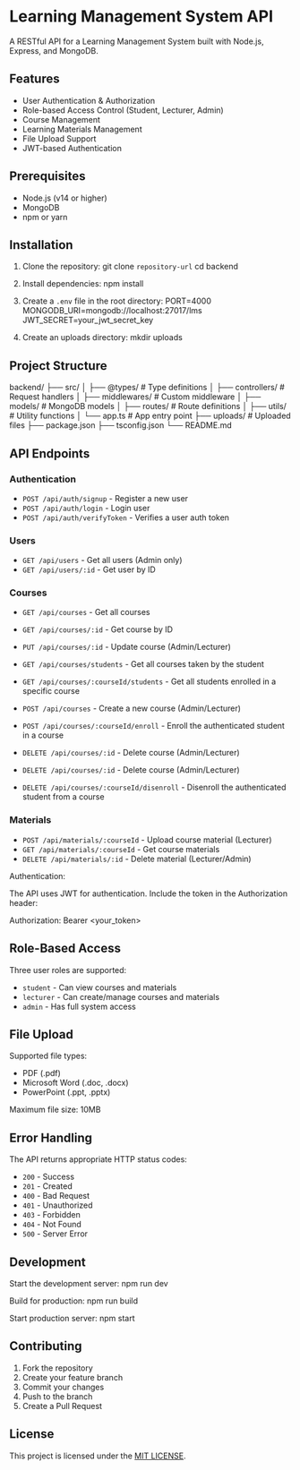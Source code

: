 # Learning Management System API

A RESTful API for a Learning Management System built with Node.js, Express, and MongoDB.

## Features

- User Authentication & Authorization
- Role-based Access Control (Student, Lecturer, Admin)
- Course Management
- Learning Materials Management
- File Upload Support
- JWT-based Authentication

## Prerequisites

- Node.js (v14 or higher)
- MongoDB
- npm or yarn

## Installation

1. Clone the repository:
   git clone `repository-url`
   cd backend

2. Install dependencies:
   npm install

3. Create a `.env` file in the root directory:
   PORT=4000
   MONGODB_URI=mongodb://localhost:27017/lms
   JWT_SECRET=your_jwt_secret_key

4. Create an uploads directory:
   mkdir uploads

## Project Structure

backend/
├── src/
│ ├── @types/ # Type definitions
│ ├── controllers/ # Request handlers
│ ├── middlewares/ # Custom middleware
│ ├── models/ # MongoDB models
│ ├── routes/ # Route definitions
│ ├── utils/ # Utility functions
│ └── app.ts # App entry point
├── uploads/ # Uploaded files
├── package.json
├── tsconfig.json
└── README.md

## API Endpoints

### Authentication

- `POST /api/auth/signup` - Register a new user
- `POST /api/auth/login` - Login user
- `POST /api/auth/verifyToken` - Verifies a user auth token

### Users

- `GET /api/users` - Get all users (Admin only)
- `GET /api/users/:id` - Get user by ID

### Courses

- `GET /api/courses` - Get all courses
- `GET /api/courses/:id` - Get course by ID
- `PUT /api/courses/:id` - Update course (Admin/Lecturer)
- `GET /api/courses/students` - Get all courses taken by the student
- `GET /api/courses/:courseId/students` - Get all students enrolled in a specific course

- `POST /api/courses` - Create a new course (Admin/Lecturer)
- `POST /api/courses/:courseId/enroll` - Enroll the authenticated student in a course

- `DELETE /api/courses/:id` - Delete course (Admin/Lecturer)
- `DELETE /api/courses/:id` - Delete course (Admin/Lecturer)
- `DELETE /api/courses/:courseId/disenroll` - Disenroll the authenticated student from a course

### Materials

- `POST /api/materials/:courseId` - Upload course material (Lecturer)
- `GET /api/materials/:courseId` - Get course materials
- `DELETE /api/materials/:id` - Delete material (Lecturer/Admin)

Authentication:

The API uses JWT for authentication. Include the token in the Authorization header:

Authorization: Bearer <your_token>

## Role-Based Access

Three user roles are supported:

- `student` - Can view courses and materials
- `lecturer` - Can create/manage courses and materials
- `admin` - Has full system access

## File Upload

Supported file types:

- PDF (.pdf)
- Microsoft Word (.doc, .docx)
- PowerPoint (.ppt, .pptx)

Maximum file size: 10MB

## Error Handling

The API returns appropriate HTTP status codes:

- `200` - Success
- `201` - Created
- `400` - Bad Request
- `401` - Unauthorized
- `403` - Forbidden
- `404` - Not Found
- `500` - Server Error

## Development

Start the development server:
npm run dev

Build for production:
npm run build

Start production server:
npm start

## Contributing

1. Fork the repository
2. Create your feature branch
3. Commit your changes
4. Push to the branch
5. Create a Pull Request

## License

This project is licensed under the [MIT LICENSE](LICENSE).
